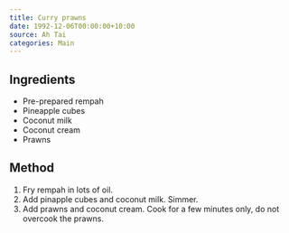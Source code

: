 ```yaml
---
title: Curry prawns
date: 1992-12-06T00:00:00+10:00
source: Ah Tai
categories: Main
---
```


## Ingredients
* Pre-prepared rempah
* Pineapple cubes
* Coconut milk
* Coconut cream
* Prawns

## Method
1. Fry rempah in lots of oil.
2. Add pinapple cubes and coconut milk. Simmer.
3. Add prawns and coconut cream. Cook for a few minutes only, do not overcook the prawns.